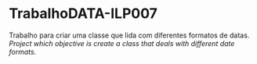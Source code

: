 # TrabalhoDATA-ILP007
Trabalho para criar uma classe que lida com diferentes formatos de datas. <br/>
_Project which objective is create a class that deals with different date formats._
